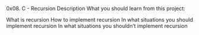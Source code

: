 0x08. C - Recursion
Description
What you should learn from this project:

What is recursion
How to implement recursion
In what situations you should implement recursion
In what situations you shouldn’t implement recursion

